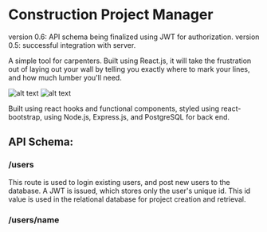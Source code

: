 # Construction Project Manager
version 0.6: API schema being finalized using JWT for authorization.
version 0.5: successful integration with server.

A simple tool for carpenters. Built using React.js, it will take the frustration out of laying out your wall by telling you exactly where to mark your lines, and how much lumber you'll need. 

![alt text](https://github.com/Hello-World-Software-Studios/calculator/tree/master/public/calc_modal.png?raw=true)
![alt text](https://github.com/Hello-World-Software-Studios/calculator/tree/master/public/calc_main.png?raw=true)

Built using react hooks and functional components, styled using react-bootstrap, using Node.js, Express.js, and PostgreSQL for back end.

## API Schema:
### /users 
This route is used to login existing users, and post new users to the database. A JWT is issued, which stores only the user's unique id. This id value is used in the relational database for project creation and retrieval.
### /users/name 

